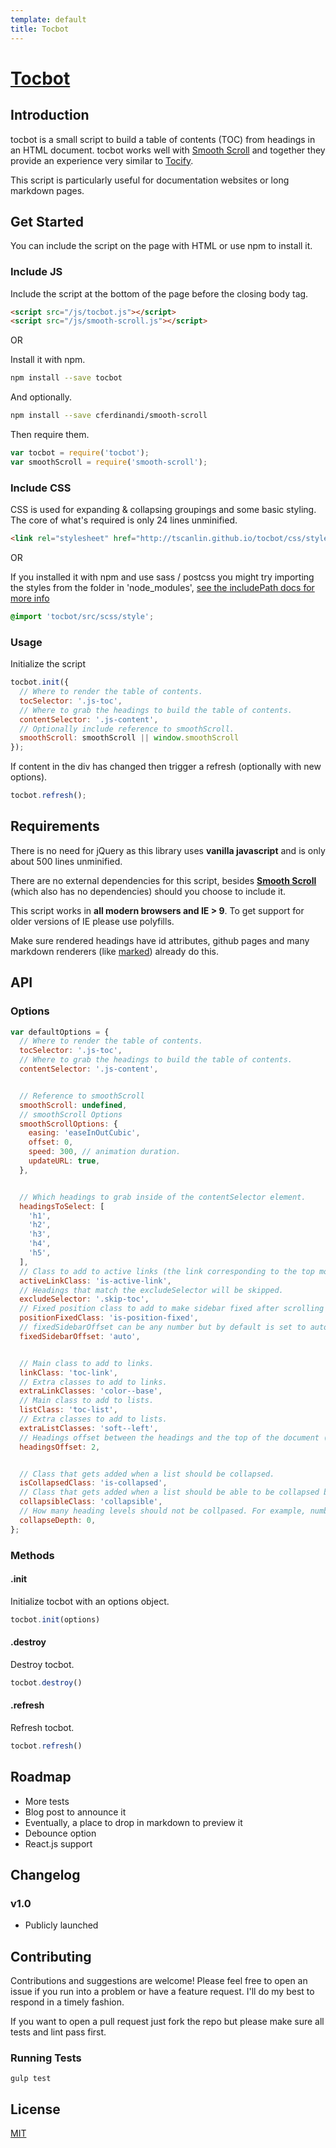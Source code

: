 ```yaml
---
template: default
title: Tocbot
---
```


<h1 class="display--none"><a href="http://tscanlin.github.io/tocbot">Tocbot</a></h1>

<h2 id="introduction"  class="hard flush">Introduction</h2>

tocbot is a small script to build a table of contents (TOC) from headings in an HTML document. tocbot works well with [Smooth Scroll](https://github.com/cferdinandi/smooth-scroll) and together they provide an experience very similar to [Tocify](http://gregfranko.com/jquery.tocify.js/).

This script is particularly useful for documentation websites or long markdown pages.


## Get Started

You can include the script on the page with HTML or use npm to install it.


### Include JS

Include the script at the bottom of the page before the closing body tag.

```html
<script src="/js/tocbot.js"></script>
<script src="/js/smooth-scroll.js"></script>
```

OR

Install it with npm.

```sh
npm install --save tocbot
```

And optionally.

```sh
npm install --save cferdinandi/smooth-scroll
```

Then require them.

```javascript
var tocbot = require('tocbot');
var smoothScroll = require('smooth-scroll');
```


### Include CSS

CSS is used for expanding & collapsing groupings and some basic styling. The core of what's required is only 24 lines unminified.

```html
<link rel="stylesheet" href="http://tscanlin.github.io/tocbot/css/style.css">
```

OR

If you installed it with npm and use sass / postcss you might try importing the styles from the folder in 'node_modules', [see the includePath docs for more info](https://github.com/sass/node-sass#includepaths)

```scss
@import 'tocbot/src/scss/style';
```


### Usage

Initialize the script

```javascript
tocbot.init({
  // Where to render the table of contents.
  tocSelector: '.js-toc',
  // Where to grab the headings to build the table of contents.
  contentSelector: '.js-content',
  // Optionally include reference to smoothScroll.
  smoothScroll: smoothScroll || window.smoothScroll
});
```

If content in the div has changed then trigger a refresh (optionally with new options).

```javascript
tocbot.refresh();
```


## Requirements

There is no need for jQuery as this library uses **vanilla javascript** and is only about 500 lines unminified.

There are no external dependencies for this script, besides [**Smooth Scroll**](https://github.com/cferdinandi/smooth-scroll) (which also has no dependencies) should you choose to include it.

This script works in **all modern browsers and IE > 9**. To get support for older versions of IE please use polyfills.

Make sure rendered headings have id attributes, github pages and many markdown renderers (like [marked](https://github.com/chjj/marked)) already do this.


## API

### Options

```javascript
var defaultOptions = {
  // Where to render the table of contents.
  tocSelector: '.js-toc',
  // Where to grab the headings to build the table of contents.
  contentSelector: '.js-content',


  // Reference to smoothScroll
  smoothScroll: undefined,
  // smoothScroll Options
  smoothScrollOptions: {
    easing: 'easeInOutCubic',
    offset: 0,
    speed: 300, // animation duration.
    updateURL: true,
  },


  // Which headings to grab inside of the contentSelector element.
  headingsToSelect: [
    'h1',
    'h2',
    'h3',
    'h4',
    'h5',
  ],
  // Class to add to active links (the link corresponding to the top most heading on the page).
  activeLinkClass: 'is-active-link',
  // Headings that match the excludeSelector will be skipped.
  excludeSelector: '.skip-toc',
  // Fixed position class to add to make sidebar fixed after scrolling down past the fixedSidebarOffset.
  positionFixedClass: 'is-position-fixed',
  // fixedSidebarOffset can be any number but by default is set to auto which sets the fixedSidebarOffset to the sidebar element's offsetTop from the top of the document on init.
  fixedSidebarOffset: 'auto',


  // Main class to add to links.
  linkClass: 'toc-link',
  // Extra classes to add to links.
  extraLinkClasses: 'color--base',
  // Main class to add to lists.
  listClass: 'toc-list',
  // Extra classes to add to lists.
  extraListClasses: 'soft--left',
  // Headings offset between the headings and the top of the document (helps with weird rounding bugs that pop up).
  headingsOffset: 2,


  // Class that gets added when a list should be collapsed.
  isCollapsedClass: 'is-collapsed',
  // Class that gets added when a list should be able to be collapsed but isn't necessarily collpased.
  collapsibleClass: 'collapsible',
  // How many heading levels should not be collpased. For example, number 6 will show everything since there are only 6 heading levels and number 0 will collpase them all.
  collapseDepth: 0,
};
```

### Methods

#### .init

Initialize tocbot with an options object.

```javascript
tocbot.init(options)
```

#### .destroy

Destroy tocbot.

```javascript
tocbot.destroy()
```

#### .refresh

Refresh tocbot.

```javascript
tocbot.refresh()
```


## Roadmap

- More tests
- Blog post to announce it
- Eventually, a place to drop in markdown to preview it
- Debounce option
- React.js support


## Changelog

### v1.0
- Publicly launched


## Contributing

Contributions and suggestions are welcome! Please feel free to open an issue if you run into a problem or have a feature request. I'll do my best to respond in a timely fashion.

If you want to open a pull request just fork the repo but please make sure all tests and lint pass first.

### Running Tests

`gulp test`

[//]: # (FAQ)


## License

[MIT]('http://opensource.org/licenses/MIT')
